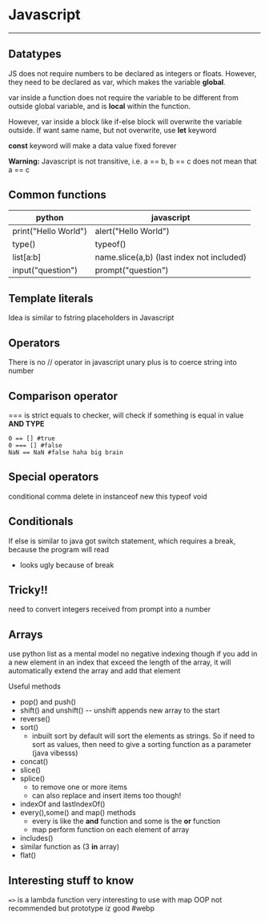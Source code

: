 # Javascript
---

## Datatypes
JS does not require numbers to be declared as integers or floats. However, they need to be declared as var, which makes the variable **global**. 

var inside a function does not require the variable to be different from outside global variable, and is **local** within the function.

However, var inside a block like if-else block will overwrite the variable outside. If want same name, but not overwrite, use **let** keyword

**const** keyword will make a data value fixed forever

**Warning:** Javascript is not transitive, i.e. a == b, b == c does not mean that a == c

## Common functions
| python               | javascript                                |
| -------------------- | ----------------------------------------- |
| print("Hello World") | alert("Hello World")                      |
| type()               | typeof()                                  |
| list[a:b]            | name.slice(a,b) (last index not included) |
| input("question")    | prompt("question")                                          |

## Template literals
Idea is similar to fstring placeholders in Javascript

## Operators
There is no // operator in javascript
unary plus is to coerce string into number

## Comparison operator
=== is strict equals to checker, will check if something is equal in value **AND TYPE**
```
0 == [] #true
0 === [] #false
NaN == NaN #false haha big brain
```

## Special operators
conditional comma delete in instanceof new this typeof void

## Conditionals
If else is similar to java
got switch statement, which requires a break, because the program will read 
- looks ugly because of break

## Tricky!!
need to convert integers received from prompt into a number

## Arrays
use python list as a mental model
no negative indexing though
if you add in a new element in an index that exceed the length of the array, it will automatically extend the array and add that element

Useful methods
- pop() and push()
- shift() and unshift() -- unshift appends new array to the start
- reverse()
- sort()
	- inbuilt sort by default will sort the elements as strings. So if need to sort as values, then need to give a sorting function as a parameter (java vibesss)
- concat()
- slice()
- splice()
	- to remove one or more items
	- can also replace and insert items too though!
- indexOf and lastIndexOf()
- every(),some() and map() methods
	- every is like the **and** function and some is the **or** function
	- map perform function on each element of array
- includes() 
- similar function as (3 **in** array)
- flat()

## Interesting stuff to know
`=>` is a lambda function very interesting to use with map
OOP not recommended but prototype iz good
#webp
